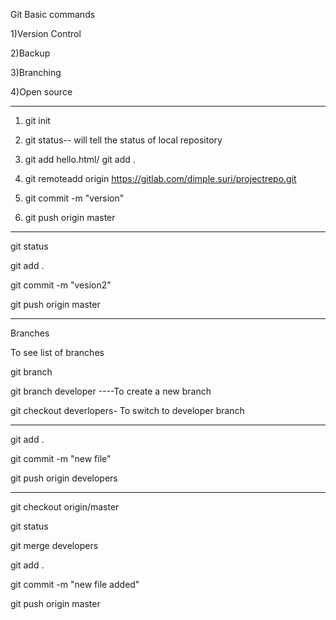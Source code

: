 Git Basic commands

1)Version Control

2)Backup

3)Branching

4)Open source

--------------------------------------------------------

1) git init 

2) git status-- will tell the status of local repository

3) git add hello.html/ git add .

4) git remoteadd origin https://gitlab.com/dimple.suri/projectrepo.git

5) git commit -m "version"

6) git push origin master

------------------------------------------------------------------------------

git status

git add .

git commit -m "vesion2"

git push origin master

---------------------------------------------------

Branches

To see list of branches 

git branch

git branch developer ----To create a new branch

git checkout deverlopers- To switch to developer branch

-----------------------------------------------------------

git add .

git commit -m "new file"

git push origin developers

------------------------------------------------------------

git checkout origin/master

git status 

git merge developers

git add .

git commit -m "new file added"

git push origin master
